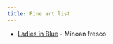 ```yaml
---
title: Fine art list
---
```



* [Ladies in Blue](http://www.metmuseum.org/collection/the-collection-online/search/258137) - Minoan fresco 
